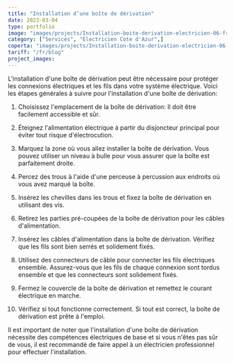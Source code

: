 ```yaml
---
title: "Installation d’une boîte de dérivation"
date: 2023-03-04
type: portfolio
image: "images/projects/Installation-boite-derivation-electricien-06-france.jpg"
category: ["Services", "Electricien Cote d'Azur",]
coperta: "images/projects/Installation-boite-derivation-electricien-06-france.jpg"
tariff: "/fr/blog"
project_images: 
---
```


L'installation d'une boîte de dérivation peut être nécessaire pour protéger les connexions électriques et les fils dans votre système électrique. Voici les étapes générales à suivre pour l'installation d'une boîte de dérivation:

1. Choisissez l'emplacement de la boîte de dérivation: Il doit être facilement accessible et sûr.

2. Éteignez l'alimentation électrique à partir du disjoncteur principal pour éviter tout risque d'électrocution.

3. Marquez la zone où vous allez installer la boîte de dérivation. Vous pouvez utiliser un niveau à bulle pour vous assurer que la boîte est parfaitement droite.

4. Percez des trous à l'aide d'une perceuse à percussion aux endroits où vous avez marqué la boîte.

5. Insérez les chevilles dans les trous et fixez la boîte de dérivation en utilisant des vis.

6. Retirez les parties pré-coupées de la boîte de dérivation pour les câbles d'alimentation.

7. Insérez les câbles d'alimentation dans la boîte de dérivation. Vérifiez que les fils sont bien serrés et solidement fixés.

8. Utilisez des connecteurs de câble pour connecter les fils électriques ensemble. Assurez-vous que les fils de chaque connexion sont tordus ensemble et que les connecteurs sont solidement fixés.

9. Fermez le couvercle de la boîte de dérivation et remettez le courant électrique en marche.

10. Vérifiez si tout fonctionne correctement. Si tout est correct, la boîte de dérivation est prête à l'emploi.

Il est important de noter que l'installation d'une boîte de dérivation nécessite des compétences électriques de base et si vous n'êtes pas sûr de vous, il est recommandé de faire appel à un électricien professionnel pour effectuer l'installation.
